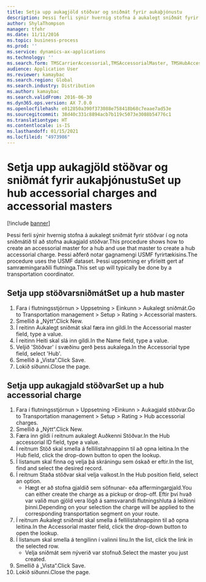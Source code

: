 ```yaml
---
title: Setja upp aukagjöld stöðvar og sniðmát fyrir aukaþjónustu
description: Þessi ferli sýnir hvernig stofna á aukalegt sniðmát fyrir stöðvar í og nota sniðmátið til að stofna aukagjald stöðvar.
author: ShylaThompson
manager: tfehr
ms.date: 11/11/2016
ms.topic: business-process
ms.prod: ''
ms.service: dynamics-ax-applications
ms.technology: ''
ms.search.form: TMSCarrierAccessorial,TMSAccessorialMaster, TMSHubAccessorial
audience: Application User
ms.reviewer: kamaybac
ms.search.region: Global
ms.search.industry: Distribution
ms.author: kamaybac
ms.search.validFrom: 2016-06-30
ms.dyn365.ops.version: AX 7.0.0
ms.openlocfilehash: e012850a390f373088e758418b68c7eaae7ad53e
ms.sourcegitcommit: 38d40c331c8894acb7b119c5073e3088b54776c1
ms.translationtype: HT
ms.contentlocale: is-IS
ms.lasthandoff: 01/15/2021
ms.locfileid: "4973986"
---
```

# <a name="set-up-hub-accessorial-charges-and-accessorial-masters"></a><span data-ttu-id="d4a63-103">Setja upp aukagjöld stöðvar og sniðmát fyrir aukaþjónustu</span><span class="sxs-lookup"><span data-stu-id="d4a63-103">Set up hub accessorial charges and accessorial masters</span></span>

[!include [banner](../../includes/banner.md)]

<span data-ttu-id="d4a63-104">Þessi ferli sýnir hvernig stofna á aukalegt sniðmát fyrir stöðvar í og nota sniðmátið til að stofna aukagjald stöðvar.</span><span class="sxs-lookup"><span data-stu-id="d4a63-104">This procedure shows how to create an accessorial master for a hub and use that master to create a hub accessorial charge.</span></span> <span data-ttu-id="d4a63-105">Þessi aðferð notar gagnamengi USMF fyrirtækisins.</span><span class="sxs-lookup"><span data-stu-id="d4a63-105">The procedure uses the USMF dataset.</span></span> <span data-ttu-id="d4a63-106">Þessi uppsetning er yfirleitt gert af samræmingaraðili flutninga.</span><span class="sxs-lookup"><span data-stu-id="d4a63-106">This set up will typically be done by a transportation coordinator.</span></span>


## <a name="set-up-a-hub-master"></a><span data-ttu-id="d4a63-107">Setja upp stöðvarsniðmát</span><span class="sxs-lookup"><span data-stu-id="d4a63-107">Set up a hub master</span></span>
1. <span data-ttu-id="d4a63-108">Fara í flutningsstjórnun > Uppsetning > Einkunn > Aukalegt sniðmát.</span><span class="sxs-lookup"><span data-stu-id="d4a63-108">Go to Transportation management > Setup > Rating > Accessorial masters.</span></span>
2. <span data-ttu-id="d4a63-109">Smellið á „Nýtt“.</span><span class="sxs-lookup"><span data-stu-id="d4a63-109">Click New.</span></span>
3. <span data-ttu-id="d4a63-110">Í reitinn Aukalegt sniðmát skal færa inn gildi.</span><span class="sxs-lookup"><span data-stu-id="d4a63-110">In the Accessorial master field, type a value.</span></span>
4. <span data-ttu-id="d4a63-111">Í reitinn Heiti skal slá inn gildi.</span><span class="sxs-lookup"><span data-stu-id="d4a63-111">In the Name field, type a value.</span></span>
5. <span data-ttu-id="d4a63-112">Veljið 'Stöðvar' í svæðinu gerð þess aukalega.</span><span class="sxs-lookup"><span data-stu-id="d4a63-112">In the Accessorial type field, select 'Hub'.</span></span>
6. <span data-ttu-id="d4a63-113">Smellið á „Vista“.</span><span class="sxs-lookup"><span data-stu-id="d4a63-113">Click Save.</span></span>
7. <span data-ttu-id="d4a63-114">Lokið síðunni.</span><span class="sxs-lookup"><span data-stu-id="d4a63-114">Close the page.</span></span>

## <a name="set-up-a-hub-accessorial-charge"></a><span data-ttu-id="d4a63-115">Setja upp aukagjald stöðvar</span><span class="sxs-lookup"><span data-stu-id="d4a63-115">Set up a hub accessorial charge</span></span>
1. <span data-ttu-id="d4a63-116">Fara í flutningsstjórnun > Uppsetning >Einkunn > Aukagjald stöðvar.</span><span class="sxs-lookup"><span data-stu-id="d4a63-116">Go to Transportation management > Setup > Rating > Hub accessorial charges.</span></span>
2. <span data-ttu-id="d4a63-117">Smellið á „Nýtt“.</span><span class="sxs-lookup"><span data-stu-id="d4a63-117">Click New.</span></span>
3. <span data-ttu-id="d4a63-118">Færa inn gildi í reitnum aukalegt Auðkenni Stöðvar.</span><span class="sxs-lookup"><span data-stu-id="d4a63-118">In the Hub accessorial ID field, type a value.</span></span>
4. <span data-ttu-id="d4a63-119">Í reitnum Stöð skal smella á fellilistahnappinn til að opna leitina.</span><span class="sxs-lookup"><span data-stu-id="d4a63-119">In the Hub field, click the drop-down button to open the lookup.</span></span>
5. <span data-ttu-id="d4a63-120">Í listanum skal finna og velja þá skráningu sem óskað er eftir.</span><span class="sxs-lookup"><span data-stu-id="d4a63-120">In the list, find and select the desired record.</span></span>
6. <span data-ttu-id="d4a63-121">Í reitnum Staða stöðvar skal velja valkost.</span><span class="sxs-lookup"><span data-stu-id="d4a63-121">In the Hub position field, select an option.</span></span>
    * <span data-ttu-id="d4a63-122">Hægt er að stofna gjaldið sem söfnunar- eða affermingargjald.</span><span class="sxs-lookup"><span data-stu-id="d4a63-122">You can either create the charge as a pickup or drop-off.</span></span> <span data-ttu-id="d4a63-123">Eftir því hvað var valið mun gjöld vera lögð á samsvarandi flutningshluta á leiðinni þinni.</span><span class="sxs-lookup"><span data-stu-id="d4a63-123">Depending on your selection the charge will be applied to the corresponding transportation segment on your route.</span></span>  
7. <span data-ttu-id="d4a63-124">Í reitnum Aukalegt sniðmát skal smella á fellilistahnappinn til að opna leitina.</span><span class="sxs-lookup"><span data-stu-id="d4a63-124">In the Accessorial master field, click the drop-down button to open the lookup.</span></span>
8. <span data-ttu-id="d4a63-125">Í listanum skal smella á tengilinn í valinni línu.</span><span class="sxs-lookup"><span data-stu-id="d4a63-125">In the list, click the link in the selected row.</span></span>
    * <span data-ttu-id="d4a63-126">Velja sniðmát sem nýverið var stofnuð.</span><span class="sxs-lookup"><span data-stu-id="d4a63-126">Select the master you just created.</span></span>  
9. <span data-ttu-id="d4a63-127">Smellið á „Vista“.</span><span class="sxs-lookup"><span data-stu-id="d4a63-127">Click Save.</span></span>
10. <span data-ttu-id="d4a63-128">Lokið síðunni.</span><span class="sxs-lookup"><span data-stu-id="d4a63-128">Close the page.</span></span>

